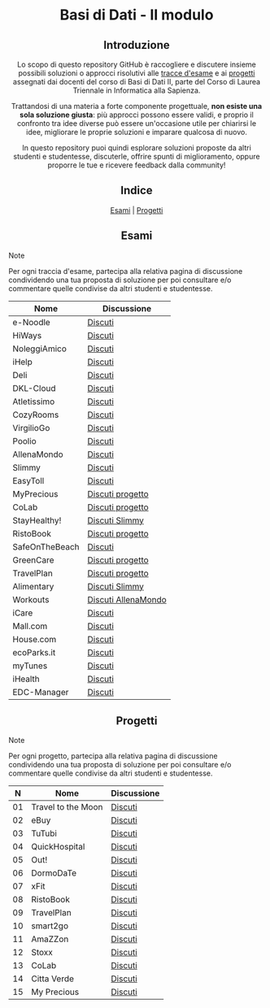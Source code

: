 <p align="center">
  <h1 align="center">Basi di Dati - II modulo</h1>
</p>
<div align="center">

## Introduzione
Lo scopo di questo repository GitHub è raccogliere e discutere insieme possibili soluzioni o approcci risolutivi alle [tracce d'esame](https://github.com/sapienzastudentsnetwork/basi-di-dati-2/discussions/categories/esami) e ai [progetti](https://github.com/sapienzastudentsnetwork/basi-di-dati-2/discussions/categories/progetti) assegnati dai docenti del corso di Basi di Dati II, parte del Corso di Laurea Triennale in Informatica alla Sapienza.

Trattandosi di una materia a forte componente progettuale, **non esiste una sola soluzione giusta**: più approcci possono essere validi, e proprio il confronto tra idee diverse può essere un'occasione utile per chiarirsi le idee, migliorare le proprie soluzioni e imparare qualcosa di nuovo.

In questo repository puoi quindi esplorare soluzioni proposte da altri studenti e studentesse, discuterle, offrire spunti di miglioramento, oppure proporre le tue e ricevere feedback dalla community!

## Indice

[Esami](#esami) | [Progetti](#progetti)

## Esami
</div>

> [!NOTE]
> Per ogni traccia d'esame, partecipa alla relativa pagina di discussione condividendo una tua proposta di soluzione per poi consultare e/o commentare quelle condivise da altri studenti e studentesse.

<div align="center">

| Nome | Discussione |
|------|-------|
| e-Noodle | [Discuti](https://github.com/sapienzastudentsnetwork/basi-di-dati-2/discussions/56) |
| HiWays | [Discuti](https://github.com/sapienzastudentsnetwork/basi-di-dati-2/discussions/55) |
| NoleggiAmico | [Discuti](https://github.com/sapienzastudentsnetwork/basi-di-dati-2/discussions/54) |
| iHelp | [Discuti](https://github.com/sapienzastudentsnetwork/basi-di-dati-2/discussions/53) |
| Deli | [Discuti](https://github.com/sapienzastudentsnetwork/basi-di-dati-2/discussions/51) |
| DKL-Cloud | [Discuti](https://github.com/sapienzastudentsnetwork/basi-di-dati-2/discussions/50) |
| Atletissimo | [Discuti](https://github.com/sapienzastudentsnetwork/basi-di-dati-2/discussions/49) |
| CozyRooms | [Discuti](https://github.com/sapienzastudentsnetwork/basi-di-dati-2/discussions/47) |
| VirgilioGo | [Discuti](https://github.com/sapienzastudentsnetwork/basi-di-dati-2/discussions/44) |
| Poolio | [Discuti](https://github.com/sapienzastudentsnetwork/basi-di-dati-2/discussions/43) |
| AllenaMondo | [Discuti](https://github.com/sapienzastudentsnetwork/basi-di-dati-2/discussions/34) |
| Slimmy | [Discuti](https://github.com/sapienzastudentsnetwork/basi-di-dati-2/discussions/33) |
| EasyToll | [Discuti](https://github.com/sapienzastudentsnetwork/basi-di-dati-2/discussions/42) |
| MyPrecious | [Discuti progetto](https://github.com/sapienzastudentsnetwork/basi-di-dati-2/discussions/32) |
| CoLab | [Discuti progetto](https://github.com/sapienzastudentsnetwork/basi-di-dati-2/discussions/31) |
| StayHealthy! | [Discuti Slimmy](https://github.com/sapienzastudentsnetwork/basi-di-dati-2/discussions/33) |
| RistoBook | [Discuti progetto](https://github.com/sapienzastudentsnetwork/basi-di-dati-2/discussions/46) |
| SafeOnTheBeach | [Discuti](https://github.com/sapienzastudentsnetwork/basi-di-dati-2/discussions/45) |
| GreenCare | [Discuti progetto](https://github.com/sapienzastudentsnetwork/basi-di-dati-2/discussions/27) |
| TravelPlan | [Discuti progetto](https://github.com/sapienzastudentsnetwork/basi-di-dati-2/discussions/30) |
| Alimentary | [Discuti Slimmy](https://github.com/sapienzastudentsnetwork/basi-di-dati-2/discussions/33) |
| Workouts | [Discuti AllenaMondo](https://github.com/sapienzastudentsnetwork/basi-di-dati-2/discussions/34) |
| iCare | [Discuti](https://github.com/sapienzastudentsnetwork/basi-di-dati-2/discussions/41) |
| Mall.com | [Discuti](https://github.com/sapienzastudentsnetwork/basi-di-dati-2/discussions/40) |
| House.com | [Discuti](https://github.com/sapienzastudentsnetwork/basi-di-dati-2/discussions/39) |
| ecoParks.it | [Discuti](https://github.com/sapienzastudentsnetwork/basi-di-dati-2/discussions/38) |
| myTunes | [Discuti](https://github.com/sapienzastudentsnetwork/basi-di-dati-2/discussions/37) |
| iHealth | [Discuti](https://github.com/sapienzastudentsnetwork/basi-di-dati-2/discussions/36) |
| EDC-Manager | [Discuti](https://github.com/sapienzastudentsnetwork/basi-di-dati-2/discussions/35) |

## Progetti
</div>

> [!NOTE]
> Per ogni progetto, partecipa alla relativa pagina di discussione condividendo una tua proposta di soluzione per poi consultare e/o commentare quelle condivise da altri studenti e studentesse.

<div align="center">

| N | Nome | Discussione |
|------|------|-------|
| 01 | Travel to the Moon | [Discuti](https://github.com/sapienzastudentsnetwork/basi-di-dati-2/discussions/57) |
| 02 | eBuy | [Discuti](https://github.com/sapienzastudentsnetwork/basi-di-dati-2/discussions/58) |
| 03 | TuTubi | [Discuti](https://github.com/sapienzastudentsnetwork/basi-di-dati-2/discussions/59) |
| 04 | QuickHospital | [Discuti](https://github.com/sapienzastudentsnetwork/basi-di-dati-2/discussions/60) |
| 05 | Out! | [Discuti](https://github.com/sapienzastudentsnetwork/basi-di-dati-2/discussions/61) |
| 06 | DormoDaTe | [Discuti](https://github.com/sapienzastudentsnetwork/basi-di-dati-2/discussions/62) |
| 07 | xFit | [Discuti](https://github.com/sapienzastudentsnetwork/basi-di-dati-2/discussions/63) |
| 08 | RistoBook | [Discuti](https://github.com/sapienzastudentsnetwork/basi-di-dati-2/discussions/46) |
| 09 | TravelPlan | [Discuti](https://github.com/sapienzastudentsnetwork/basi-di-dati-2/discussions/30) |
| 10 | smart2go | [Discuti](https://github.com/sapienzastudentsnetwork/basi-di-dati-2/discussions/28) |
| 11 | AmaZZon | [Discuti](https://github.com/sapienzastudentsnetwork/basi-di-dati-2/discussions/64) |
| 12 | Stoxx | [Discuti](https://github.com/sapienzastudentsnetwork/basi-di-dati-2/discussions/29) |
| 13 | CoLab | [Discuti](https://github.com/sapienzastudentsnetwork/basi-di-dati-2/discussions/31) |
| 14 | Citta Verde | [Discuti](https://github.com/sapienzastudentsnetwork/basi-di-dati-2/discussions/27) |
| 15 | My Precious | [Discuti](https://github.com/sapienzastudentsnetwork/basi-di-dati-2/discussions/32) |

</div>
